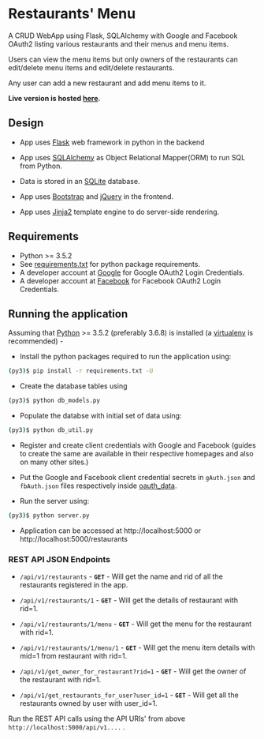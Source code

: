 # Restaurants' Menu
A CRUD WebApp using Flask, SQLAlchemy with Google and Facebook OAuth2 listing various restaurants and their menus and menu items.

Users can view the menu items but only owners of the restaurants can edit/delete menu items and edit/delete restaurants.

Any user can add a new restaurant and add menu items to it.

**Live version is hosted [here](https://maneeshd-restaurants.herokuapp.com/).**

## Design

- App uses [Flask](http://flask.pocoo.org/) web framework in python in the backend

- App uses [SQLAlchemy](https://www.sqlalchemy.org/) as Object Relational Mapper(ORM) to run SQL from Python.

- Data is stored in an [SQLite](https://www.sqlite.org/index.html) database.

- App uses [Bootstrap](https://getbootstrap.com/) and [jQuery](https://jquery.com/) in the frontend.

- App uses [Jinja2](http://jinja.pocoo.org/docs/) template engine to do server-side rendering.

## Requirements

- Python >= 3.5.2
- See [requirements.txt](requirements.txt) for python package requirements.
- A developer account at [Google](https://console.developers.google.com/apis/credentials) for Google OAuth2 Login Credentials.
- A developer account at [Facebook](https://developers.facebook.com/) for Facebook OAuth2 Login Credentials.

## Running the application

Assuming that [Python](https://www.python.org/downloads/) >= 3.5.2 (preferably 3.6.8) is installed (a [virtualenv](https://virtualenv.pypa.io/en/latest/) is recommended) - 

* Install the python packages required to run the application using:
```bash
(py3)$ pip install -r requirements.txt -U
```

* Create the database tables using
```bash
(py3)$ python db_models.py
```

* Populate the databse with initial set of data using:
```bash
(py3)$ python db_util.py
```

* Register and create client credentials with Google and Facebook (guides to create the same are available in their respective homepages and also on many other sites.)

* Put the Google and Facebook client credential secrets in `gAuth.json` and `fbAuth.json` files respectively inside [oauth_data](oauth_data).

* Run the server using:
```bash
(py3)$ python server.py
```

* Application can be accessed at http://localhost:5000 or http://localhost:5000/restaurants


### REST API JSON Endpoints

* `/api/v1/restaurants` - **`GET`** - Will get the name and rid of all the restaurants registered in the app.

* `/api/v1/restaurants/1` - **`GET`** - Will get the details of restaurant with rid=1.

* `/api/v1/restaurants/1/menu` - **`GET`** - Will get the menu for the restaurant with rid=1.

* `/api/v1/restaurants/1/menu/1` - **`GET`** - Will get the menu item details with mid=1 from restaurant with rid=1.

* `/api/v1/get_owner_for_restaurant?rid=1` - **`GET`** - Will get the owner of the restaurant with rid=1.

* `/api/v1/get_restaurants_for_user?user_id=1` - **`GET`** - Will get all the restaurants owned by user with user_id=1.

Run the REST API calls using the API URIs' from above `http://localhost:5000/api/v1....` .
